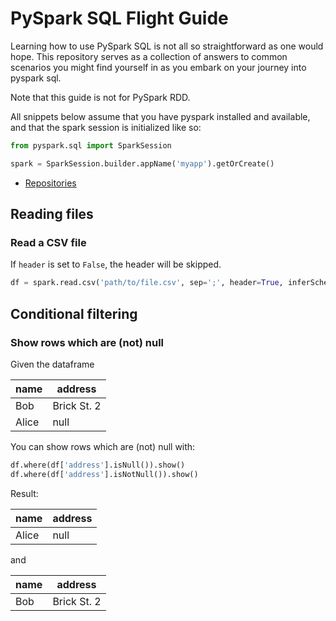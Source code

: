# PySpark SQL Flight Guide

Learning how to use PySpark SQL is not all so straightforward as one would hope. This repository serves as a collection of answers to common scenarios you might find yourself in as you embark on your journey into pyspark sql.

Note that this guide is not for PySpark RDD.

All snippets below assume that you have pyspark installed and available, and that the spark session is initialized like so:

```python
from pyspark.sql import SparkSession

spark = SparkSession.builder.appName('myapp').getOrCreate()
```

<!-- START doctoc generated TOC please keep comment here to allow auto update -->
<!-- DON'T EDIT THIS SECTION, INSTEAD RE-RUN doctoc TO UPDATE -->

- [Repositories](#repositories)

<!-- END doctoc generated TOC please keep comment here to allow auto update -->

## Reading files

### Read a CSV file

If `header` is set to `False`, the header will be skipped.

```python
df = spark.read.csv('path/to/file.csv', sep=';', header=True, inferSchema=True)
```

## Conditional filtering

### Show rows which are (not) null

Given the dataframe

| name  | address     |
| ----- | ----------- |
| Bob   | Brick St. 2 |
| Alice | null        |

You can show rows which are (not) null with:

```python
df.where(df['address'].isNull()).show()
df.where(df['address'].isNotNull()).show()
```

Result:

| name  | address |
| ----- | ------- |
| Alice | null    |

and

| name | address     |
| ---- | ----------- |
| Bob  | Brick St. 2 |
